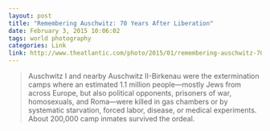 ```yaml
---
layout: post
title: "Remembering Auschwitz: 70 Years After Liberation"
date: February 3, 2015 10:06:02
tags: world photography
categories: Link
link: http://www.theatlantic.com/photo/2015/01/remembering-auschwitz-70-years-after-liberation/384835/
---
```


> Auschwitz I and nearby Auschwitz II-Birkenau were the extermination camps where an estimated 1.1 million people—mostly Jews from across Europe, but also political opponents, prisoners of war, homosexuals, and Roma—were killed in gas chambers or by systematic starvation, forced labor, disease, or medical experiments. About 200,000 camp inmates survived the ordeal.